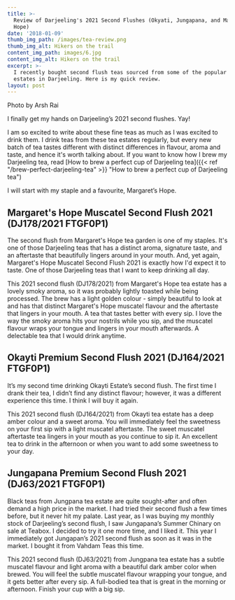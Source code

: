 ```yaml
---
title: >-
  Review of Darjeeling's 2021 Second Flushes (Okyati, Jungapana, and Margaret's
  Hope)
date: '2018-01-09'
thumb_img_path: /images/tea-review.png
thumb_img_alt: Hikers on the trail
content_img_path: images/6.jpg
content_img_alt: Hikers on the trail
excerpt: >-
  I recently bought second flush teas sourced from some of the popular tea
  estates in Darjeeling. Here is my quick review.
layout: post
---
```

Photo by Arsh Rai

I finally get my hands on Darjeeling’s 2021 second flushes. Yay!

I am so excited to write about these fine teas as much as I was excited to drink them. I drink teas from these tea estates regularly, but every new batch of tea tastes different with distinct differences in flavour, aroma and taste, and hence it's worth talking about. If you want to know how I brew my Darjeeling tea, read [How to brew a perfect cup of Darjeeling tea]({{< ref "/brew-perfect-darjeeling-tea" >}} "How to brew a perfect cup of Darjeeling tea")

I will start with my staple and a favourite, Margaret’s Hope.

## Margaret's Hope Muscatel Second Flush 2021 (DJ178/2021 FTGF0P1)

The second flush from Margaret's Hope tea garden is one of my staples. It's one of those Darjeeling teas that has a distinct aroma, signature taste, and an aftertaste that beautifully lingers around in your mouth. And, yet again, Margaret's Hope Muscatel Second Flush 2021 is exactly how I'd expect it to taste. One of those Darjeeling teas that I want to keep drinking all day.


This 2021 second flush (DJ178/2021) from Margaret's Hope tea estate has a lovely smoky aroma, so it was probably lightly toasted while being processed. The brew has a light golden colour - simply beautiful to look at and has that distinct Margaret's Hope muscatel flavour and the aftertaste that lingers in your mouth. A tea that tastes better with every sip. I love the way the smoky aroma hits your nostrils while you sip, and the muscatel flavour wraps your tongue and lingers in your mouth afterwards. A delectable tea that I would drink anytime.

## Okayti Premium Second Flush 2021 (DJ164/2021 FTGF0P1)

It’s my second time drinking Okayti Estate’s second flush. The first time I drank their tea, I didn’t find any distinct flavour; however, it was a different experience this time. I think I will buy it again.

This 2021 second flush (DJ164/2021) from Okayti tea estate has a deep amber colour and a sweet aroma. You will immediately feel the sweetness on your first sip with a light muscatel aftertaste. The sweet muscatel aftertaste tea lingers in your mouth as you continue to sip it. An excellent tea to drink in the afternoon or when you want to add some sweetness to your day.

## Jungapana Premium Second Flush 2021 (DJ63/2021 FTGF0P1)

Black teas from Jungpana tea estate are quite sought-after and often demand a high price in the market. I had tried their second flush a few times before, but it never hit my palate. Last year, as I was buying my monthly stock of Darjeeling’s second flush, I saw Jungapana’s Summer Chinary on sale at Teabox. I decided to try it one more time, and I liked it. This year I immediately got Jungapan’s 2021 second flush as soon as it was in the market. I bought it from Vahdam Teas this time.

This 2021 second flush (DJ63/2021) from Jungpana tea estate has a subtle muscatel flavour and light aroma with a beautiful dark amber color when brewed. You will feel the subtle muscatel flavour wrapping your tongue, and it gets better after every sip. A full-bodied tea that is great in the morning or afternoon. Finish your cup with a big sip.
